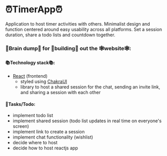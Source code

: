 # ⏰TimerApp⏰
Application to host timer activities with others. Minimalist design and function centered around easy usability across all platforms. Set a session duration, share a todo lists and countdown together.

### 🧠Brain dump🧠 for 🔨building🔨 out the 🕸website🕸:

#### 📚Technology stack📚:
* [React](https://reactjs.org/) (frontend)
    - styled using [ChakraUI](https://chakra-ui.com/)
    - library to host a shared session for the chat, sending an invite link, and sharing a session with each other

#### 📃Tasks/Todo:

* implement todo list 
* implement shared session (todo list updates in real time on everyone's screen)
* implement link to create a session
* implement chat functionality (wishlist)
* decide where to host
* decide how to host reactjs app
